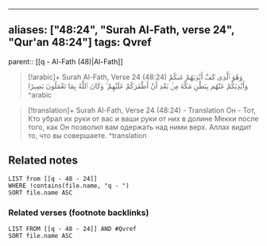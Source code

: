 
---
aliases: ["48:24", "Surah Al-Fath, verse 24", "Qur'an 48:24"]
tags: Qvref
---

parent:: [[q - Al-Fath (48)|Al-Fath]]

> [!arabic]+ Surah Al-Fath, Verse 24 (48:24)
> <span class="quran-arabic">وَهُوَ ٱلَّذِى كَفَّ أَيْدِيَهُمْ عَنكُمْ وَأَيْدِيَكُمْ عَنْهُم بِبَطْنِ مَكَّةَ مِنۢ بَعْدِ أَنْ أَظْفَرَكُمْ عَلَيْهِمْ ۚ وَكَانَ ٱللَّهُ بِمَا تَعْمَلُونَ بَصِيرًا</span>
^arabic

> [!translation]+ Surah Al-Fath, Verse 24 (48:24) - Translation
> Он - Тот, Кто убрал их руки от вас и ваши руки от них в долине Мекки после того, как Он позволил вам одержать над ними верх. Аллах видит то, что вы совершаете.
^translation



## Related notes
```dataview
LIST from [[q - 48 - 24]]
WHERE !contains(file.name, "q - ")
SORT file.name ASC
```

### Related verses (footnote backlinks)
```dataview
LIST FROM [[q - 48 - 24]] AND #Qvref
SORT file.name ASC
```

